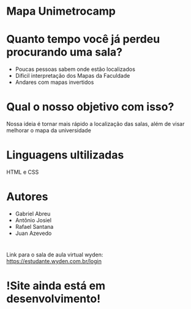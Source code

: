 # Mapa Unimetrocamp
#
# Quanto tempo você já perdeu procurando uma sala?
- Poucas pessoas sabem onde estão localizados
- Dificil interpretação dos Mapas da Faculdade
- Andares com mapas invertidos
#
# Qual o nosso objetivo com isso?
Nossa ideia é tornar mais rápido a localização das salas, além de visar melhorar o mapa da universidade
#
# Linguagens ultilizadas
HTML e CSS

# Autores 
- Gabriel Abreu 
- Antônio Josiel 
- Rafael Santana 
- Juan Azevedo
#
Link para o sala de aula virtual wyden: https://estudante.wyden.com.br/login


# !Site ainda está em desenvolvimento!
